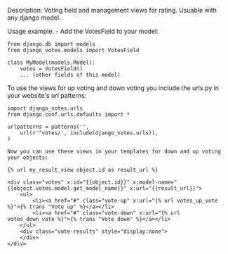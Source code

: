 Description:
	Voting field and management views for rating. Usuable with any
	django model.

Usage example:
	- Add the VotesField to your model:

	from django.db import models
    from django_votes.models import VotesField

    class MyModel(models.Model):
	    votes = VotesField()
	    ... (other fields of this model)

To use the views for up voting and down voting you include the urls.py in your website's url patterns:

	import django_votes.urls
	from django.conf.urls.defaults import *

	urlpatterns = patterns('',
	    url(r'^votes/', include(django_votes.urls)),
	)

	Now you can use these views in your templates for down and up voting your objects:

	{% url my_result_view object.id as result_url %}

	<div class="votes" x:id="{{object.id}}" x:model-name="{{object.votes.model.get_model_name}}" x:url="{{result_url}}">
	    <ul>
	        <li><a href="#" class="vote-up" x:url="{% url votes_up_vote %}">{% trans "Vote up" %}</a></li>
	        <li><a href="#" class="vote-down" x:url="{% url votes_down_vote %}">{% trans "Vote down" %}</a></li>
	    </ul>
	    <div class="vote-results" style="display:none">
	    </div>
	</div>






